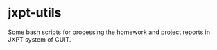 # jxpt-utils
Some bash scripts for processing the homework and project reports in JXPT system of CUIT.
